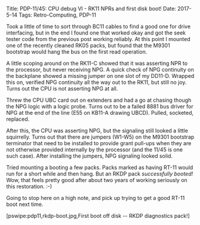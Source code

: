 Title: PDP-11/45: CPU debug VI - RK11 NPRs and first disk boot!
Date: 2017-5-14
Tags: Retro-Computing, PDP-11

Took a little of time to sort through BC11 cables to find a good one for drive interfacing, but in the end I
found one that worked okay and got the seek tester code from the previous post working reliably.  At this
point I mounted one of the recently cleaned RK05 packs, but found that the M9301 bootstrap would hang the bus
on the first read operation.

A little scoping around on the RK11-C showed that it was asserting NPR to the processor, but never receiving
NPG.  A quick check of NPG continuity on the backplane showed a missing jumper on one slot of my DD11-D.
Wrapped this on, verified NPG continuity all the way out to the RK11, but still no joy.  Turns out the CPU
is not asserting NPG at all.

Threw the CPU UBC card out on extenders and had a go at chasing though the NPG logic with a logic probe.
Turns out to be a failed 8881 bus driver for NPG at the end of the line (E55 on KB11-A drawing UBCD). Pulled,
socketed, replaced.

After this, the CPU was asserting NPG, but the signaling still looked a little squirrelly.  Turns out that
there are jumpers (W1-W5) on the M9301 bootstrap terminator that need to be installed to provide grant
pull-ups when they are not otherwise provided internally by the processor (and the 11/45 is one such
case).  After installing the jumpers, NPG signaling looked solid.

Tried mounting a booting a few packs.  Packs marked as having RT-11 would run for a short while and then hang.
But an RKDP pack _successfully booted!_  Wow, that feels pretty good after about two years of working
seriously on this restoration.  :-)

Going to stop here on a high note, and pick up trying to get a good RT-11 boot next time.

[pswipe:pdp11,rkdp-boot.jpg,First boot off disk -- RKDP diagnostics pack!]
